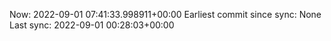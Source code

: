 Now: 2022-09-01 07:41:33.998911+00:00 Earliest commit since sync: None Last sync: 2022-09-01 00:28:03+00:00
